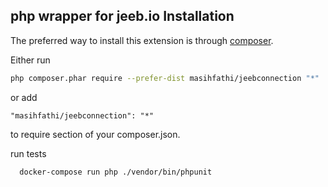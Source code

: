 php wrapper for <strong>jeeb.io</strong>
Installation
------------
The preferred way to install this extension is through [composer](http://getcomposer.org/download/).

Either run

```bash
php composer.phar require --prefer-dist masihfathi/jeebconnection "*"
```

or add

```
"masihfathi/jeebconnection": "*"
```

to require section of your composer.json.


run tests
```
  docker-compose run php ./vendor/bin/phpunit
```


